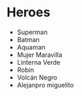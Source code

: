 # Heroes

* Superman
* Batman
* Aquaman
* Mujer Maravilla
* Linterna Verde
* Robin
* Volcán Negro
* Alejanpro miguelito
